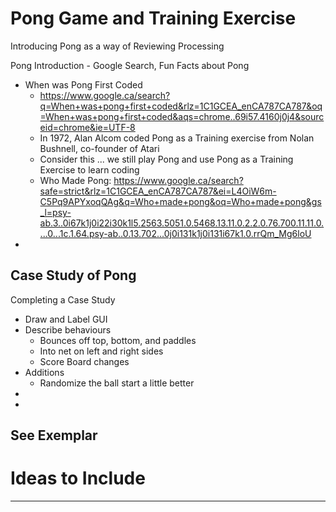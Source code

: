 # Pong Game and Training Exercise
Introducing Pong as a way of Reviewing Processing

Pong Introduction - Google Search, Fun Facts about Pong
- When was Pong First Coded
  - https://www.google.ca/search?q=When+was+pong+first+coded&rlz=1C1GCEA_enCA787CA787&oq=When+was+pong+first+coded&aqs=chrome..69i57.4160j0j4&sourceid=chrome&ie=UTF-8
  - In 1972, Alan Alcom coded Pong as a Training exercise from Nolan Bushnell, co-founder of Atari
  - Consider this ... we still play Pong and use Pong as a Training Exercise to learn coding
  - Who Made Pong: https://www.google.ca/search?safe=strict&rlz=1C1GCEA_enCA787CA787&ei=L4OiW6m-C5Pq9APYxoqQAg&q=Who+made+pong&oq=Who+made+pong&gs_l=psy-ab.3..0i67k1j0i22i30k1l5.2563.5051.0.5468.13.11.0.2.2.0.76.700.11.11.0....0...1c.1.64.psy-ab..0.13.702...0j0i131k1j0i131i67k1.0.rrQm_Mg6loU
-

## Case Study of Pong
Completing a Case Study
- Draw and Label GUI
- Describe behaviours
  - Bounces off top, bottom, and paddles
  - Into net on left and right sides
  - Score Board changes
- Additions
  - Randomize the ball start a little better
-
-

See Exemplar
---

# Ideas to Include

---
